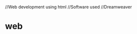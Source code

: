 //Web development using html
//Software used
//Dreamweaver
# web
<head>
  <title>
    www.football.com
    <\title>
    <body>
    <\body>
      <\head>
        //Basic tags for html
        //web designing
    #football
